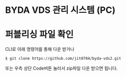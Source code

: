 # BYDA VDS 관리 시스템 (PC)

# 퍼블리싱 파일 확인
CLI로 아래 명령어를 통해 다운 받거나
```
$ git clone https://github.com/jit0704/byda-vds2.git
```
또는 우측 상단 Code버튼 눌러서 zip파일 다운 받으면 됩니다.